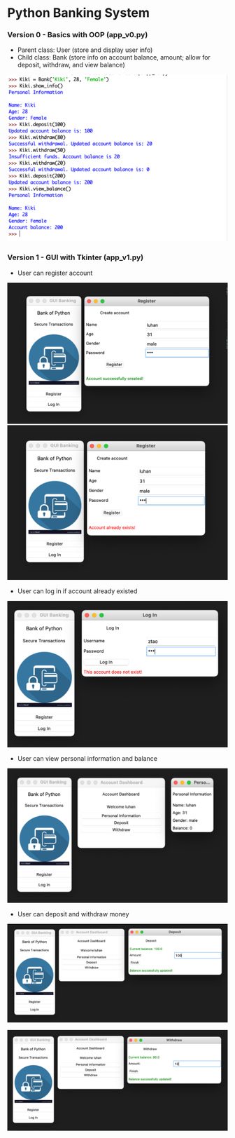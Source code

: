 # Python Banking System

### Version 0 - Basics with OOP (app_v0.py)
- Parent class: User (store and display user info)
- Child class: Bank (store info on account balance, amount; allow for deposit, withdraw, and view balance)

![v0](v0.png)

### Version 1 - GUI with Tkinter (app_v1.py)
- User can register account

![Successfully create account](demo_v1/create_acc.png)
![Try to create an account when it already existed](demo_v1/acc_existed.png)

- User can log in if account already existed

![Interface when trying to log in non-existent account](demo_v1/nonexistent_acc.png)

- User can view personal information and balance

![View personal information and balance after log-in](demo_v1/view_info.png)

- User can deposit and withdraw money

![Deposit](demo_v1/deposit.png)

![Withdraw](demo_v1/withdraw.png)
